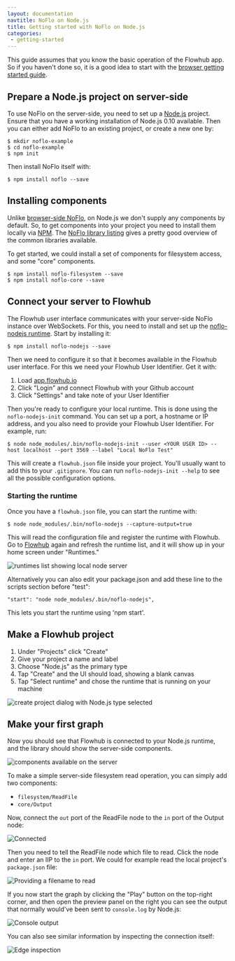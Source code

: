 ```yaml
---
layout: documentation
navtitle: NoFlo on Node.js
title: Getting started with NoFlo on Node.js
categories:
 - getting-started
---
```

This guide assumes that you know the basic operation of the Flowhub app. So if you haven't done so, it is a good idea to start with the [browser getting started guide](https://docs.flowhub.io/getting-started-browser/).

## Prepare a Node.js project on server-side

To use NoFlo on the server-side, you need to set up a [Node.js](http://nodejs.org/) project. Ensure that you have a working installation of Node.js 0.10 available. Then you can either add NoFlo to an existing project, or create a new one by:

    $ mkdir noflo-example
    $ cd noflo-example
    $ npm init

Then install NoFlo itself with:

    $ npm install noflo --save

## Installing components

Unlike [browser-side NoFlo](https://docs.flowhub.io/getting-started-browser/), on Node.js we don't supply any components by default. So, to get components into your project you need to install them locally via [NPM](https://www.npmjs.org/). The [NoFlo library listing](http://noflojs.org/library/) gives a pretty good overview of the common libraries available.

To get started, we could install a set of components for filesystem access, and some "core" components.

    $ npm install noflo-filesystem --save
    $ npm install noflo-core --save

## Connect your server to Flowhub

The Flowhub user interface communicates with your server-side NoFlo instance over WebSockets. For this, you need to install and set up the [noflo-nodejs runtime](https://github.com/noflo/noflo-nodejs#readme). Start by installing it:

    $ npm install noflo-nodejs --save

Then we need to configure it so that it becomes available in the Flowhub user interface. For this we need your Flowhub User Identifier. Get it with:

1. Load [app.flowhub.io](http://app.flowhub.io/)
2. Click "Login" and connect Flowhub with your Github account
3. Click "Settings" and take note of your User Identifier

Then you're ready to configure your local runtime. This is done using the `noflo-nodejs-init` command. You can set up a port, a hostname or IP address, and you also need to provide your Flowhub User Identifier. For example, run:

    $ node node_modules/.bin/noflo-nodejs-init --user <YOUR USER ID> --host localhost --port 3569 --label "Local NoFlo Test"

This will create a `flowhub.json` file inside your project. You'll usually want to add this to your `.gitignore`. You can run `noflo-nodejs-init --help` to see all the possible configuration options.

### Starting the runtime

Once you have a `flowhub.json` file, you can start the runtime with:

    $ node node_modules/.bin/noflo-nodejs --capture-output=true

This will read the configuration file and register the runtime with Flowhub. Go to [Flowhub](http://app.flowhub.io) again and refresh the runtime list, and it will show up in your home screen under "Runtimes."

![runtimes list showing local node server](../images/sn01-runtimes.png)

Alternatively you can also edit your package.json and add these line to the scripts section before "test":

    "start": "node node_modules/.bin/noflo-nodejs",

This lets you start the runtime using 'npm start'.

## Make a Flowhub project

1.  Under "Projects" click "Create"
2.  Give your project a name and label
3.  Choose "Node.js" as the primary type  
4.  Tap "Create" and the UI should load, showing a blank canvas
5.  Tap "Select runtime" and chose the runtime that is running on your machine

![create project dialog with Node.js type selected](../images/sn02-create-project.png)

## Make your first graph

Now you should see that Flowhub is connected to your Node.js runtime, and the library should show the server-side components.

![components available on the server](../images/sn03-search.png)

To make a simple server-side filesystem read operation, you can simply add two components:

* `filesystem/ReadFile`
* `core/Output`

Now, connect the `out` port of the ReadFile node to the `in` port of the Output node:

![Connected](../images/sn04-readfile.png)

Then you need to tell the ReadFile node which file to read. Click the node and enter an IIP to the `in` port. We could for example read the local project's `package.json` file:

![Providing a filename to read](../images/sn05-iip.png)

If you now start the graph by clicking the "Play" button on the top-right corner, and then open the preview panel on the right you can see the output that normally would've been sent to `console.log` by Node.js:

![Console output](../images/sn06-output.png)

You can also see similar information by inspecting the connection itself:

![Edge inspection](../images/sn07-edge.png)
